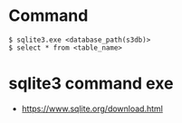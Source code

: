 
# Command 
    $ sqlite3.exe <database_path(s3db)>
    $ select * from <table_name>

# sqlite3 command exe
* https://www.sqlite.org/download.html